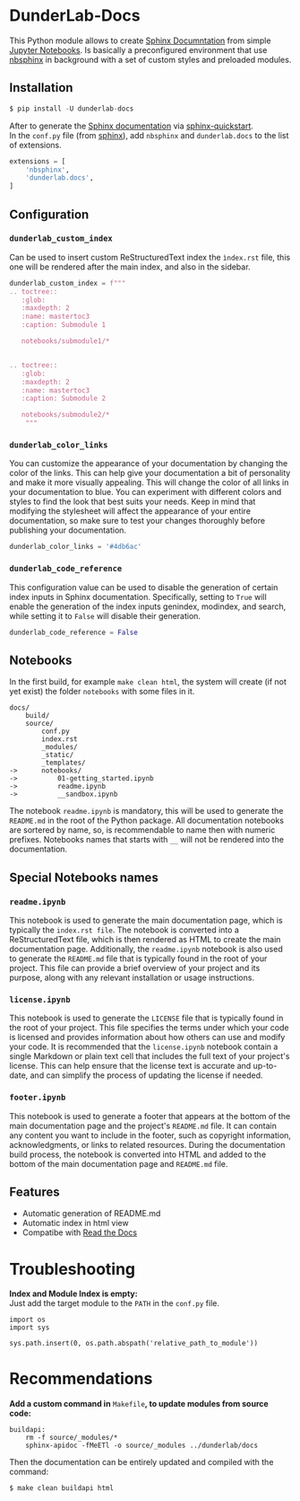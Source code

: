 # DunderLab-Docs

This Python module allows to create [Sphinx Documntation](https://www.sphinx-doc.org/en/master/) from simple [Jupyter Notebooks](https://jupyter.org/). Is basically a preconfigured environment that use [nbsphinx](https://nbsphinx.readthedocs.io/) in background with a set of custom styles and preloaded modules.

## Installation


```python
$ pip install -U dunderlab-docs
```

After to generate the [Sphinx documentation](https://www.sphinx-doc.org/en/master/#) via [sphinx-quickstart](https://www.sphinx-doc.org/en/master/usage/quickstart.html).  
In the ```conf.py``` file (from [sphinx](https://www.sphinx-doc.org/en/master/usage/configuration.html#example-of-configuration-file)), add ```nbsphinx``` and ```dunderlab.docs``` to the list of extensions.


```python
extensions = [
    'nbsphinx',
    'dunderlab.docs',
]
```

## Configuration

### ```dunderlab_custom_index```

Can be used to insert custom ReStructuredText index the ```ìndex.rst``` file, this one will be rendered after the main index, and also in the sidebar.


```python
dunderlab_custom_index = f"""
.. toctree::
   :glob:
   :maxdepth: 2
   :name: mastertoc3
   :caption: Submodule 1

   notebooks/submodule1/*


.. toctree::
   :glob:
   :maxdepth: 2
   :name: mastertoc3
   :caption: Submodule 2

   notebooks/submodule2/*
    """
```

### ```dunderlab_color_links```

You can customize the appearance of your documentation by changing the color of the links. This can help give your documentation a bit of personality and make it more visually appealing. This will change the color of all links in your documentation to blue. You can experiment with different colors and styles to find the look that best suits your needs. Keep in mind that modifying the stylesheet will affect the appearance of your entire documentation, so make sure to test your changes thoroughly before publishing your documentation.


```python
dunderlab_color_links = '#4db6ac'
```

### ```dunderlab_code_reference```

This configuration value can be used to disable the generation of certain index inputs in Sphinx documentation. Specifically, setting to ```True``` will enable the generation of the index inputs genindex, modindex, and search, while setting it to ```False``` will disable their generation.


```python
dunderlab_code_reference = False
```

## Notebooks

In the first build, for example ```make clean html```, the system will create (if not yet exist) the folder ```notebooks``` with some files in it.

```
docs/
    build/
    source/
        conf.py
        index.rst
        _modules/
        _static/
        _templates/
->      notebooks/
->          01-getting_started.ipynb
->          readme.ipynb
->          __sandbox.ipynb
```

The notebook ```readme.ipynb``` is mandatory, this will be used to generate the ```README.md``` in the root of the Python package. All documentation notebooks are sortered by name, so, is recommendable to name then with numeric prefixes. Notebooks names that starts with ```__``` will not be rendered into the documentation.

## Special Notebooks names

### ```readme.ipynb```
This notebook is used to generate the main documentation page, which is typically the ```index.rst file```. The notebook is converted into a ReStructuredText file, which is then rendered as HTML to create the main documentation page. Additionally, the ```readme.ipynb``` notebook is also used to generate the ```README.md``` file that is typically found in the root of your project. This file can provide a brief overview of your project and its purpose, along with any relevant installation or usage instructions.


### ```license.ipynb```
This notebook is used to generate the ```LICENSE``` file that is typically found in the root of your project. This file specifies the terms under which your code is licensed and provides information about how others can use and modify your code. It is recommended that the ```license.ipynb``` notebook contain a single Markdown or plain text cell that includes the full text of your project's license. This can help ensure that the license text is accurate and up-to-date, and can simplify the process of updating the license if needed.

### ```footer.ipynb```
This notebook is used to generate a footer that appears at the bottom of the main documentation page and the project's `README.md` file. It can contain any content you want to include in the footer, such as copyright information, acknowledgments, or links to related resources. During the documentation build process, the notebook is converted into HTML and added to the bottom of the main documentation page and `README.md` file. 

## Features

 * Automatic generation of README.md
 * Automatic index in html view
 * Compatibe with [Read the Docs](https://readthedocs.org/)

# Troubleshooting

**Index and Module Index is empty:**  
Just add the target module to the ```PATH``` in the ```conf.py``` file.
```
import os
import sys

sys.path.insert(0, os.path.abspath('relative_path_to_module'))
```

# Recommendations

**Add a custom command in** ```Makefile```**, to update modules from source code:**  

```
buildapi:
    rm -f source/_modules/*
    sphinx-apidoc -fMeETl -o source/_modules ../dunderlab/docs
```

Then the documentation can be entirely updated and compiled with the command:  
```
$ make clean buildapi html
```
